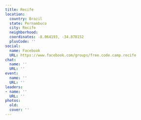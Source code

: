 ```yaml
---
title: Recife
location:
  country: Brazil
  state: Pernambuco
  city: Recife
  neighborhood: 
  coordinates: -8.064193, -34.878152
  plusCode: ''
social:
  name: Facebook
  URL: https://www.facebook.com/groups/free.code.camp.recife
chat:
  name: ''
  URL: ''
event:
  name: ''
  URL: ''
leaders:
- name: ''
  URL: ''
photos:
  old: 
  cover: ''
---
```

